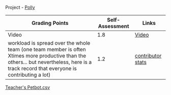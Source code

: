 Project - [Polly](https://github.com/apurva-s/polly)

| Grading Points|Self-Assessment|Links|
|-----|---------|-----|
|Video| 1.8 | [Video](https://www.youtube.com/watch?v=pZQN-dwlo9k)|
|workload is spread over the whole team (one team member is often Xtimes more productive than the others... but nevertheless, here is a track record that everyone is contributing a lot)| 1.2 | [contributor stats](https://github.com/chandur626/TeachersPetBot/graphs/contributors)
[Teacher's Petbot.csv](https://github.com/salonishah01/TeachersPetBot/files/12643651/Teacher.s.Petbot.csv)
